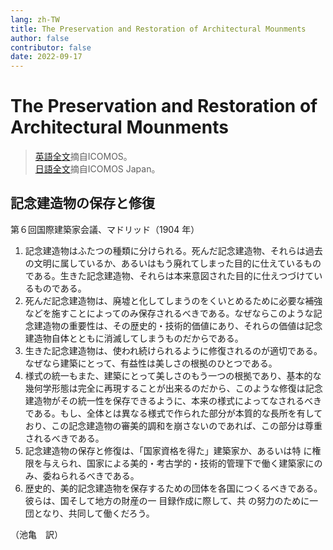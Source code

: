 ```yaml
---
lang: zh-TW
title: The Preservation and Restoration of Architectural Mounments
author: false
contributor: false
date: 2022-09-17
---
```

# The Preservation and Restoration of Architectural Mounments
> [英語全文](https://www.icomos.org/charters/gardens_e.pdf)摘自ICOMOS。  
> [日語全文](https://icomosjapan.org/static/homepage/charter/others1904.pdf)摘自ICOMOS Japan。

## 記念建造物の保存と修復
第６回国際建築家会議、マドリッド（1904 年）

1. 記念建造物はふたつの種類に分けられる。死んだ記念建造物、それらは過去の文明に属しているか、あるいはもう廃れてしまった目的に仕えているものである。生きた記念建造物、それらは本来意図された目的に仕えつづけているものである。
2. 死んだ記念建造物は、廃墟と化してしまうのをくいとめるために必要な補強などを施すことによってのみ保存されるべきである。なぜならこのような記念建造物の重要性は、その歴史的・技術的価値にあり、それらの価値は記念建造物自体とともに消滅してしまうものだからである。
3. 生きた記念建造物は、使われ続けられるように修復されるのが適切である。なぜなら建築にとって、有益性は美しさの根拠のひとつである。
4. 様式の統一もまた、建築にとって美しさのもう一つの根拠であり、基本的な幾何学形態は完全に再現することが出来るのだから、このような修復は記念建造物がその統一性を保存できるように、本来の様式によってなされるべきである。もし、全体とは異なる様式で作られた部分が本質的な長所を有しており、この記念建造物の審美的調和を崩さないのであれば、この部分は尊重されるべきである。
5. 記念建造物の保存と修復は、「国家資格を得た」建築家か、あるいは特 に権限を与えられ、国家による美的・考古学的・技術的管理下で働く建築家にのみ、委ねられるべきである。
6. 歴史的、美的記念建造物を保存するための団体を各国につくるべきである。彼らは、国そして地方の財産の一 目録作成に際して、共 の努力のために一団となり、共同して働くだろう。

（池亀　訳）